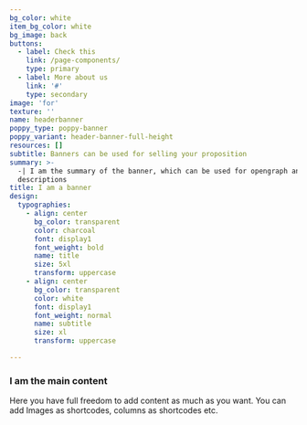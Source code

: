 ```yaml
---
bg_color: white
item_bg_color: white
bg_image: back
buttons:
  - label: Check this
    link: /page-components/
    type: primary
  - label: More about us
    link: '#'
    type: secondary
image: 'for'
texture: ''
name: headerbanner
poppy_type: poppy-banner
poppy_variant: header-banner-full-height
resources: []
subtitle: Banners can be used for selling your proposition
summary: >-
  -| I am the summary of the banner, which can be used for opengraph and SEO
  descriptions
title: I am a banner
design:
  typographies:
    - align: center
      bg_color: transparent
      color: charcoal
      font: display1
      font_weight: bold
      name: title
      size: 5xl
      transform: uppercase
    - align: center
      bg_color: transparent
      color: white
      font: display1
      font_weight: normal
      name: subtitle
      size: xl
      transform: uppercase

---
```


### I am the main content
Here you have full freedom to add content as much as you want.
You can add  Images as shortcodes, columns as shortcodes etc.
